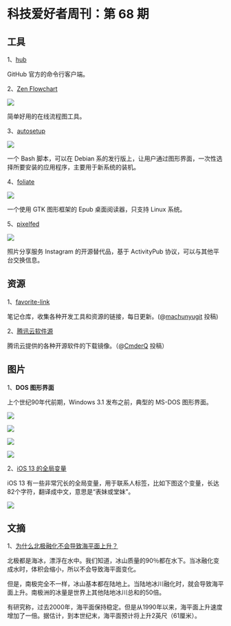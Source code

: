 # 科技爱好者周刊：第 68 期

## 工具

1、[hub](https://hub.github.com/)

GitHub 官方的命令行客户端。

2、[Zen Flowchart](https://www.zenflowchart.com/)

![](https://www.wangbase.com/blogimg/asset/201907/bg2019070801.jpg)

简单好用的在线流程图工具。

3、[autosetup](https://github.com/shubhampathak/autosetup)

![](https://www.wangbase.com/blogimg/asset/201907/bg2019070802.jpg)

一个 Bash 脚本，可以在 Debian 系的发行版上，让用户通过图形界面，一次性选择所要安装的应用程序，主要用于新系统的装机。

4、[foliate](https://github.com/johnfactotum/foliate)

![](https://www.wangbase.com/blogimg/asset/201907/bg2019071002.jpg)

一个使用 GTK 图形框架的 Epub 桌面阅读器，只支持 Linux 系统。

5、[pixelfed](https://github.com/pixelfed/pixelfed)

![](https://www.wangbase.com/blogimg/asset/201907/bg2019071003.jpg)


照片分享服务 Instagram 的开源替代品，基于 ActivityPub 协议，可以与其他平台交换信息。

## 资源

1、[favorite-link](https://github.com/amphp/http-server)

笔记仓库，收集各种开发工具和资源的链接，每日更新。(@[machunyugit](https://github.com/ruanyf/weekly/issues/666) 投稿)

2、[腾讯云软件源](https://mirrors.cloud.tencent.com/)

腾讯云提供的各种开源软件的下载镜像。（@[CmderQ](https://github.com/ruanyf/weekly/issues/663) 投稿）

## 图片

1、**DOS 图形界面**

上个世纪90年代前期，Windows 3.1 发布之前，典型的 MS-DOS 图形界面。

![](https://www.wangbase.com/blogimg/asset/201906/bg2019063004.jpg)

![](https://www.wangbase.com/blogimg/asset/201906/bg2019063005.jpg)

![](https://www.wangbase.com/blogimg/asset/201906/bg2019063006.jpg)

![](https://www.wangbase.com/blogimg/asset/201906/bg2019063007.jpg)

2、[iOS 13 的全局变量](https://developer.apple.com/documentation/contacts/cnlabelcontactrelationyoungercousinmotherssiblingsdaughterorfatherssistersdaughter)

iOS 13 有一些非常冗长的全局变量，用于联系人标签，比如下图这个变量，长达82个字符，翻译成中文，意思是“表妹或堂妹”。

![](https://www.wangbase.com/blogimg/asset/201907/bg2019070403.jpg)

## 文摘

1、[为什么北极融化不会导致海平面上升？](https://phys.org/news/2019-07-instability-antarctic-ice-sea-rapidly.html)

北极都是海冰，漂浮在水中。我们知道，冰山质量的90％都在水下。当冰融化变成水时，体积会缩小，所以不会导致海平面变化。

但是，南极完全不一样，冰山基本都在陆地上。当陆地冰川融化时，就会导致海平面上升。南极洲的冰量是世界上其他陆地冰川总和的50倍。

有研究称，过去2000年，海平面保持稳定。但是从1990年以来，海平面上升速度增加了一倍。据估计，到本世纪末，海平面预计将上升2英尺（61厘米）。
